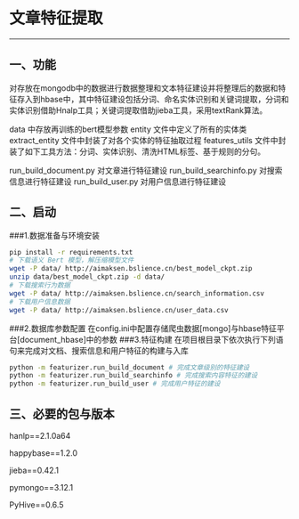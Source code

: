 # 文章特征提取

------

## 一、功能

对存放在mongodb中的数据进行数据整理和文本特征建设并将整理后的数据和特征存入到hbase中，其中特征建设包括分词、命名实体识别和关键词提取，分词和实体识别借助Hnalp工具；关键词提取借助jieba工具，采用textRank算法。

data 中存放再训练的bert模型参数
entity 文件中定义了所有的实体类
extract_entity 文件中封装了对各个实体的特征抽取过程
features_utils 文件中封装了如下工具方法：分词、实体识别、清洗HTML标签、基于规则的分句。

run_build_document.py 对文章进行特征建设
run_build_searchinfo.py 对搜索信息进行特征建设
run_build_user.py 对用户信息进行特征建设

## 二、启动
###1.数据准备与环境安装
```bash
pip install -r requirements.txt
# 下载语义 Bert 模型，解压缩模型文件
wget -P data/ http://aimaksen.bslience.cn/best_model_ckpt.zip
unzip data/best_model_ckpt.zip -d data/
# 下载搜索行为数据
wget -P data/ http://aimaksen.bslience.cn/search_information.csv
# 下载用户信息数据
wget -P data/ http://aimaksen.bslience.cn/user_data.csv
```
###2.数据库参数配置
在config.ini中配置存储爬虫数据[mongo]与hbase特征平台[document_hbase]中的参数
###3.特征构建
在项目根目录下依次执行下列语句来完成对文档、搜索信息和用户特征的构建与入库
```bash
python -m featurizer.run_build_document # 完成文章级别的特征建设
python -m featurizer.run_build_searchinfo # 完成搜索内容特征的建设
python -m featurizer.run_build_user # 完成用户特征的建设
```


## 三、必要的包与版本

hanlp==2.1.0a64

happybase==1.2.0

jieba==0.42.1

pymongo==3.12.1

PyHive==0.6.5
